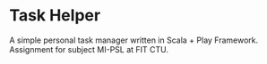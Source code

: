 # Task Helper

A simple personal task manager written in Scala + Play Framework. Assignment for subject MI-PSL at FIT CTU.